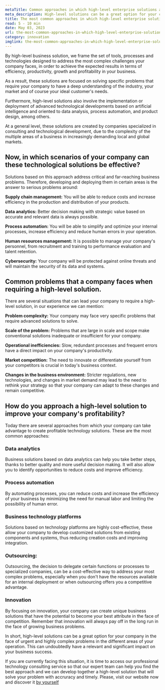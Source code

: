```yaml
---
metaTitle: Common approaches in which high-level enterprise solutions are relevant
meta_description: High-level solutions can be a great option for your company when you discover sensitive and highly complex problems in various areas across your operation. This can have a significant and relevant impact on your immediate and future business success.
title: The most common approaches in which high-level enterprise solutions are most relevant
read: 5 - 10 min
date: May 03, 2023
url: the-most-common-approaches-in-which-high-level-enterprise-solutions-are-most-relevant
category: innovation
imglink: the-most-common-approaches-in-which-high-level-enterprise-solutions-are-most-relevant.jpg
---
```


By high-level business solution, we frame the set of tools, processes and technologies designed to address the most complex challenges your company faces, in order to achieve the expected results in terms of efficiency, productivity, growth and profitability in your business.

As a result, these solutions are focused on solving specific problems that require your company to have a deep understanding of the industry, your market and of course your ideal customer's needs.

Furthermore, high-level solutions also involve the implementation or deployment of advanced technological developments based on artificial intelligence and oriented to data analysis, process automation, and product design, among others.

At a general level, these solutions are created by companies specialized in consulting and technological development, due to the complexity of the multiple areas of a business in increasingly demanding local and global markets.

## Now, in which scenarios of your company can these technological solutions be effective?

Solutions based on this approach address critical and far-reaching business problems. Therefore, developing and deploying them in certain areas is the answer to serious problems around:

**Supply chain management:** You will be able to reduce costs and increase efficiency in the production and distribution of your products.

**Data analytics:** Better decision making with strategic value based on accurate and relevant data is always possible.

**Process automation:** You will be able to simplify and optimize your internal processes, increase efficiency and reduce human errors in your operation.

**Human resources management:** It is possible to manage your company's personnel, from recruitment and training to performance evaluation and talent retention.

**Cybersecurity:** Your company will be protected against online threats and will maintain the security of its data and systems.

## Common problems that a company faces when requiring a high-level solution.

There are several situations that can lead your company to require a high-level solution, in our experience we can mention:

**Problem complexity:** Your company may face very specific problems that require advanced solutions to solve.

**Scale of the problem:** Problems that are large in scale and scope make conventional solutions inadequate or insufficient for your company.

**Operational inefficiencies:** Slow, redundant processes and frequent errors have a direct impact on your company's productivity.

**Market competition:** The need to innovate or differentiate yourself from your competitors is crucial in today's business context.

**Changes in the business environment:** Stricter regulations, new technologies, and changes in market demand may lead to the need to rethink your strategy so that your company can adapt to these changes and remain competitive.

## How do you approach a high-level solution to improve your company's profitability?

Today there are several approaches from which your company can take advantage to create profitable technology solutions. These are the most common approaches:

### Data analytics

Business solutions based on data analytics can help you take better steps, thanks to better quality and more useful decision making. It will also allow you to identify opportunities to reduce costs and improve efficiency.

### Process automation

By automating processes, you can reduce costs and increase the efficiency of your business by minimizing the need for manual labor and limiting the possibility of human error.

### Business technology platforms

Solutions based on technology platforms are highly cost-effective, these allow your company to develop customized solutions from existing components and systems, thus reducing creation costs and improving integration.

### Outsourcing:

Outsourcing, the decision to delegate certain functions or processes to specialized companies, can be a cost-effective way to address your most complex problems, especially when you don't have the resources available for an internal deployment or when outsourcing offers you a competitive advantage.

### Innovation

By focusing on innovation, your company can create unique business solutions that have the potential to become your best attribute in the face of competition. Remember that innovation will always pay off in the long run in the face of growing business problems.

In short, high-level solutions can be a great option for your company in the face of urgent and highly complex problems in the different areas of your operation. This can undoubtedly have a relevant and significant impact on your business success.

If you are currently facing this situation, it is time to access our professional technology consulting service so that our expert team can help you find the best approach and we can develop together a high-level solution that will solve your problem with accruracy and timely. Please, visit our website now and discover it [by yourself](https://www.dreamcodesoft.com/en/services)
